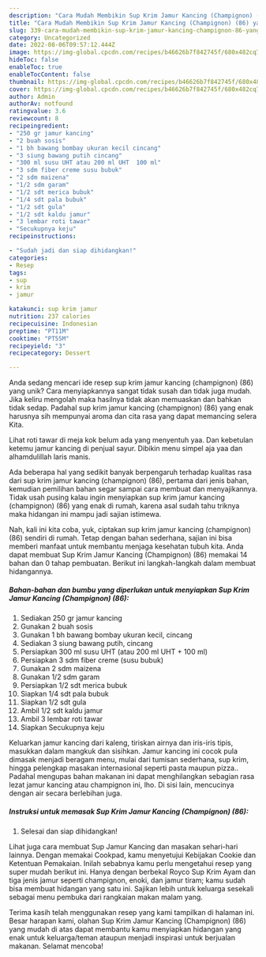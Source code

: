 ```yaml
---
description: "Cara Mudah Membikin Sup Krim Jamur Kancing (Champignon) (86) yang Enak"
title: "Cara Mudah Membikin Sup Krim Jamur Kancing (Champignon) (86) yang Enak"
slug: 339-cara-mudah-membikin-sup-krim-jamur-kancing-champignon-86-yang-enak
category: Uncategorized
date: 2022-08-06T09:57:12.444Z
image: https://img-global.cpcdn.com/recipes/b46626b7f842745f/680x482cq70/sup-krim-jamur-kancing-champignon-86-foto-resep-utama.jpg
hideToc: false
enableToc: true
enableTocContent: false
thumbnail: https://img-global.cpcdn.com/recipes/b46626b7f842745f/680x482cq70/sup-krim-jamur-kancing-champignon-86-foto-resep-utama.jpg
cover: https://img-global.cpcdn.com/recipes/b46626b7f842745f/680x482cq70/sup-krim-jamur-kancing-champignon-86-foto-resep-utama.jpg
author: Admin
authorAv: notfound
ratingvalue: 3.6
reviewcount: 8
recipeingredient:
- "250 gr jamur kancing"
- "2 buah sosis"
- "1 bh bawang bombay ukuran kecil cincang"
- "3 siung bawang putih cincang"
- "300 ml susu UHT atau 200 ml UHT  100 ml"
- "3 sdm fiber creme susu bubuk"
- "2 sdm maizena"
- "1/2 sdm garam"
- "1/2 sdt merica bubuk"
- "1/4 sdt pala bubuk"
- "1/2 sdt gula"
- "1/2 sdt kaldu jamur"
- "3 lembar roti tawar"
- "Secukupnya keju"
recipeinstructions:

- "Sudah jadi dan siap dihidangkan!"
categories:
- Resep
tags:
- sup
- krim
- jamur

katakunci: sup krim jamur 
nutrition: 237 calories
recipecuisine: Indonesian
preptime: "PT11M"
cooktime: "PT55M"
recipeyield: "3"
recipecategory: Dessert

---
```





Anda sedang mencari ide resep sup krim jamur kancing (champignon) (86) yang unik? Cara menyiapkannya sangat tidak susah dan tidak juga mudah. Jika keliru mengolah maka hasilnya tidak akan memuaskan dan bahkan tidak sedap. Padahal sup krim jamur kancing (champignon) (86) yang enak harusnya sih mempunyai aroma dan cita rasa yang dapat memancing selera Kita.





Lihat roti tawar di meja kok belum ada yang menyentuh yaa. Dan kebetulan ketemu jamur kancing di penjual sayur. Dibikin menu simpel aja yaa dan alhamdulillah laris manis.

Ada beberapa hal yang sedikit banyak berpengaruh terhadap kualitas rasa dari sup krim jamur kancing (champignon) (86), pertama dari jenis bahan, kemudian pemilihan bahan segar sampai cara membuat dan menyajikannya. Tidak usah pusing kalau ingin menyiapkan sup krim jamur kancing (champignon) (86) yang enak di rumah, karena asal sudah tahu triknya maka hidangan ini mampu jadi sajian istimewa.






Nah, kali ini kita coba, yuk, ciptakan sup krim jamur kancing (champignon) (86) sendiri di rumah. Tetap dengan bahan sederhana, sajian ini bisa memberi manfaat untuk membantu menjaga kesehatan tubuh kita. Anda dapat membuat Sup Krim Jamur Kancing (Champignon) (86) memakai 14 bahan dan 0 tahap pembuatan. Berikut ini langkah-langkah dalam membuat hidangannya.

<!--inarticleads1-->

##### Bahan-bahan dan bumbu yang diperlukan untuk menyiapkan Sup Krim Jamur Kancing (Champignon) (86):

1. Sediakan 250 gr jamur kancing
1. Gunakan 2 buah sosis
1. Gunakan 1 bh bawang bombay ukuran kecil, cincang
1. Sediakan 3 siung bawang putih, cincang
1. Persiapkan 300 ml susu UHT (atau 200 ml UHT + 100 ml)
1. Persiapkan 3 sdm fiber creme (susu bubuk)
1. Gunakan 2 sdm maizena
1. Gunakan 1/2 sdm garam
1. Persiapkan 1/2 sdt merica bubuk
1. Siapkan 1/4 sdt pala bubuk
1. Siapkan 1/2 sdt gula
1. Ambil 1/2 sdt kaldu jamur
1. Ambil 3 lembar roti tawar
1. Siapkan Secukupnya keju


Keluarkan jamur kancing dari kaleng, tiriskan airnya dan iris-iris tipis, masukkan dalam mangkuk dan sisihkan. Jamur kancing ini cocok pula dimasak menjadi beragam menu, mulai dari tumisan sederhana, sup krim, hingga pelengkap masakan internasional seperti pasta maupun pizza.. Padahal mengupas bahan makanan ini dapat menghilangkan sebagian rasa lezat jamur kancing atau champignon ini, lho. Di sisi lain, mencucinya dengan air secara berlebihan juga. 

<!--inarticleads2-->

##### Instruksi untuk memasak Sup Krim Jamur Kancing (Champignon) (86):


1. Selesai dan siap dihidangkan!

Lihat juga cara membuat Sup Jamur Kancing dan masakan sehari-hari lainnya. Dengan memakai Cookpad, kamu menyetujui Kebijakan Cookie dan Ketentuan Pemakaian. Inilah sebabnya kamu perlu mengetahui resep yang super mudah berikut ini. Hanya dengan berbekal Royco Sup Krim Ayam dan tiga jenis jamur seperti champignon, enoki, dan jamur tiram; kamu sudah bisa membuat hidangan yang satu ini. Sajikan lebih untuk keluarga sesekali sebagai menu pembuka dari rangkaian makan malam yang. 

Terima kasih telah menggunakan resep yang kami tampilkan di halaman ini. Besar harapan kami, olahan Sup Krim Jamur Kancing (Champignon) (86) yang mudah di atas dapat membantu kamu menyiapkan hidangan yang enak untuk keluarga/teman ataupun menjadi inspirasi untuk berjualan makanan. Selamat mencoba!

